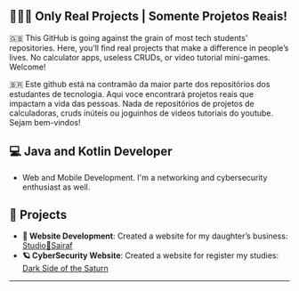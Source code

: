 ## 🧑🏻‍💻 Only Real Projects | Somente Projetos Reais! 

🇬🇧 This GitHub is going against the grain of most tech students' repositories. Here, you’ll find real projects that make a difference in people’s lives. No calculator apps, useless CRUDs, or video tutorial mini-games.
Welcome!

🇧🇷 Este github está na contramão da maior parte dos repositórios dos estudantes de tecnologia. Aqui voce encontrará projetos reais que impactam a vida das pessoas. Nada de repositórios de projetos de calculadoras, cruds inúteis ou joguinhos de videos tutoriais do youtube.
Sejam bem-vindos!

## 💻 Java and Kotlin Developer
-  Web and Mobile Development. I'm a networking and cybersecurity enthusiast as well.

## 🔧 **Projects**
- **💛 Website Development**: Created a website for my daughter’s business: [Studio💛Sairaf](https://www.studiosairaf.com.br)
- **🪐 CyberSecurity Website**: Created a website for register my studies: [Dark Side of the Saturn](https://dark-side-of-the-saturn.vercel.app/)

---



